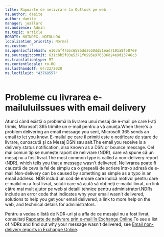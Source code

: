 ```yaml
---
title: Rapoarte de nelivrare în Outlook pe web
ms.author: daeite
author: daeite
manager: joallard
ms.audience: Admin
ms.topic: article
ROBOTS: NOINDEX, NOFOLLOW
localization_priority: Normal
ms.custom: ''
ms.openlocfilehash: e103af4765c658bdd2650dd51ead7191a8f587e9
ms.sourcegitcommit: 631cbb5f03e5371f0995e976536d24e9d13746c3
ms.translationtype: MT
ms.contentlocale: ro-RO
ms.lasthandoff: 04/22/2020
ms.locfileid: "43768557"
---
```

# <a name="issues-with-email-delivery"></a><span data-ttu-id="0edde-102">Probleme cu livrarea e-mailului</span><span class="sxs-lookup"><span data-stu-id="0edde-102">Issues with email delivery</span></span>

<span data-ttu-id="0edde-103">Atunci când există o problemă la livrarea unui mesaj de e-mail pe care l-ați trimis, Microsoft 365 trimite un e-mail pentru a vă anunța.</span><span class="sxs-lookup"><span data-stu-id="0edde-103">When there's a problem delivering an email message you sent, Microsoft 365 sends an email to let you know.</span></span> <span data-ttu-id="0edde-104">E-mailul pe care îl primiți este o notificare de stare de livrare, cunoscută și ca Mesaj DSN sau salt.</span><span class="sxs-lookup"><span data-stu-id="0edde-104">The email you receive is a delivery status notification, also known as a DSN or bounce message.</span></span> <span data-ttu-id="0edde-105">Cel mai comun tip se numește raport de nelivrare (NDR), care vă spune că un mesaj nu a fost livrat.</span><span class="sxs-lookup"><span data-stu-id="0edde-105">The most common type is called a non-delivery report (NDR), which tells you that a message wasn't delivered.</span></span> <span data-ttu-id="0edde-106">Nelivrarea poate fi cauzată de ceva la fel de simplu ca o greșeală de scriere într-o adresă de e-mail.</span><span class="sxs-lookup"><span data-stu-id="0edde-106">Non-delivery can be caused by something as simple as a typo in an email address.</span></span> <span data-ttu-id="0edde-107">NDR includ un cod de eroare care indică motivul pentru care e-mailul nu a fost livrat, soluții care vă ajută să obțineți e-mailul livrat, un link către mai mult ajutor pe web și detalii tehnice pentru administratori.</span><span class="sxs-lookup"><span data-stu-id="0edde-107">NDRs include an error code that indicates why your email wasn't delivered, solutions to help you get your email delivered, a link to more help on the web, and technical details for administrators.</span></span>

<span data-ttu-id="0edde-108">Pentru a vedea o listă de NDR-uri și a afla de ce mesajul nu a fost livrat, consultați [Rapoarte de nelivrare prin e-mail în Exchange Online](https://docs.microsoft.com/exchange/mail-flow-best-practices/non-delivery-reports-in-exchange-online/non-delivery-reports-in-exchange-online).</span><span class="sxs-lookup"><span data-stu-id="0edde-108">To see a list of NDRs and find out why your message wasn't delivered, see [Email non-delivery reports in Exchange Online](https://docs.microsoft.com/exchange/mail-flow-best-practices/non-delivery-reports-in-exchange-online/non-delivery-reports-in-exchange-online).</span></span>